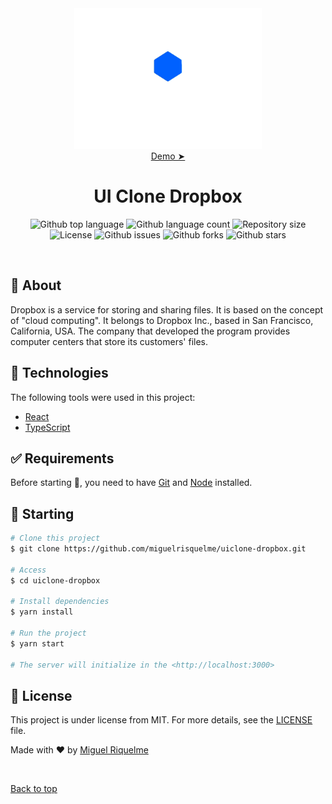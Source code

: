 <div align="center" id="top">
    <img src="./.github/app.gif" alt="UI Clone Dropbox" width="300px"/>
    <br>
    <a href="https://miguelrisquelme-uiclone-dropbox.netlify.app">Demo  ➤</a>
</div>

<h1 align="center">UI Clone Dropbox</h1>

<p align="center">
  <img alt="Github top language" src="https://img.shields.io/github/languages/top/miguelrisquelme/uiclone-dropbox?color=56BEB8">

  <img alt="Github language count" src="https://img.shields.io/github/languages/count/miguelrisquelme/uiclone-dropbox?color=56BEB8">

  <img alt="Repository size" src="https://img.shields.io/github/repo-size/miguelrisquelme/uiclone-dropbox?color=56BEB8">

  <img alt="License" src="https://img.shields.io/github/license/miguelrisquelme/uiclone-dropbox?color=56BEB8">

  <img alt="Github issues" src="https://img.shields.io/github/issues/miguelrisquelme/uiclone-dropbox?color=56BEB8" />

  <img alt="Github forks" src="https://img.shields.io/github/forks/miguelrisquelme/uiclone-dropbox?color=56BEB8" />

  <img alt="Github stars" src="https://img.shields.io/github/stars/miguelrisquelme/uiclone-dropbox?color=56BEB8" />
</p>

<br>

## :dart: About

Dropbox is a service for storing and sharing files. It is based on the concept of "cloud computing". It belongs to Dropbox Inc., based in San Francisco, California, USA. The company that developed the program provides computer centers that store its customers' files.

## :rocket: Technologies

The following tools were used in this project:

- [React](https://pt-br.reactjs.org/)
- [TypeScript](https://www.typescriptlang.org/)

## :white_check_mark: Requirements

Before starting :checkered_flag:, you need to have [Git](https://git-scm.com) and [Node](https://nodejs.org/en/) installed.

## :checkered_flag: Starting

```bash
# Clone this project
$ git clone https://github.com/miguelrisquelme/uiclone-dropbox.git

# Access
$ cd uiclone-dropbox

# Install dependencies
$ yarn install

# Run the project
$ yarn start

# The server will initialize in the <http://localhost:3000>
```

## :memo: License

This project is under license from MIT. For more details, see the [LICENSE](LICENSE.md) file.

Made with :heart: by <a href="https://github.com/miguelrisquelme" target="_blank">Miguel Riquelme</a>

&#xa0;

<a href="#top">Back to top</a>
